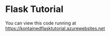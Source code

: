 # Flask Tutorial

You can view this code running at https://kontainedflasktutorial.azurewebsites.net